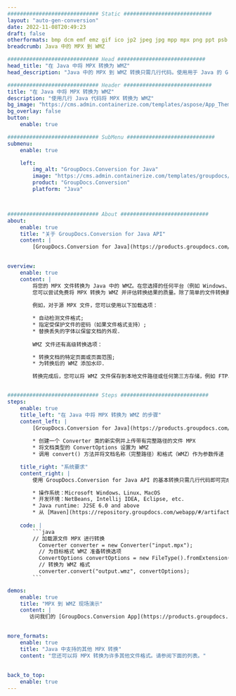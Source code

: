 ```yaml
---
############################# Static ############################
layout: "auto-gen-conversion"
date: 2022-11-08T20:49:23
draft: false
otherformats: bmp dcm emf emz gif ico jp2 jpeg jpg mpp mpx png ppt psb psd svg svgz tga tif tiff webp wmf wmz xer
breadcrumb: Java 中的 MPX 到 WMZ

############################# Head ############################
head_title: "在 Java 中将 MPX 转换为 WMZ"
head_description: "Java 中的 MPX 到 WMZ 转换只需几行代码。使用用于 Java 的 GroupDocs 文档转换 API 转换 160 多种文件格式"

############################# Header ############################
title: "在 Java 中将 MPX 转换为 WMZ"
description: "使用几行 Java 代码将 MPX 转换为 WMZ"
bg_image: "https://cms.admin.containerize.com/templates/aspose/App_Themes/V3/images/bg/header1.png"
bg_overlay: false
button:
    enable: true

############################# SubMenu ############################
submenu:
    enable: true

    left:
        img_alt: "GroupDocs.Conversion for Java"
        image: "https://cms.admin.containerize.com/templates/groupdocs/images/product-logos/90x90-noborder/groupdocs-conversion-java.png"
        product: "GroupDocs.Conversion"
        platform: "Java"



############################# About ############################
about:
    enable: true
    title: "关于 GroupDocs.Conversion for Java API"
    content: |
        [GroupDocs.Conversion for Java](https://products.groupdocs.com/conversion/java/) 是一种高级文件格式转换 API，用于在 Microsoft Office、OpenDocument、PDF、HTML、电子邮件、CAD 等流行图像和文档格式之间进行转换。只需几行代码即可完成更多工作。本机 API 会自动检测原始文档的格式，并提供许多选项来自定义转换后的文档。除了从文档中提取信息的功能外，它还默认支持将转换结果缓存到本地磁盘。但是，任何类型的缓存存储都可以通过实施适当的接口来支持 - Amazon S3、Dropbox、Google Drive、Windows Azure、Reddis 或任何其他接口。
    

overview:
    enable: true
    content: |
        将您的 MPX 文件转换为 Java 中的 WMZ。在您选择的任何平台（例如 Windows、Linux、macOS）上，只需几行 Java 代码。
        您可以尝试免费将 MPX 转换为 WMZ 并评估转换结果的质量。除了简单的文件转换脚本外，您还可以尝试更复杂的选项来加载 MPX 源文件并存储 WMZ 输出。 
        
        例如，对于源 MPX 文件，您可以使用以下加载选项：

        * 自动检测文件格式;
        * 指定受保护文件的密码（如果文件格式支持）;
        * 替换丢失的字体以保留文档的外观.
        
        WMZ 文件还有高级转换选项：

        * 转换文档的特定页面或页面范围;
        * 为转换后的 WMZ 添加水印.

        转换完成后，您可以将 WMZ 文件保存到本地文件路径或任何第三方存储，例如 FTP、Amazon S3、Google Drive、Dropbox 等。请注意 - 转换 MPX到 WMZ，您不需要安装任何额外的软件，例如 MS Office、Open Office、Adobe Acrobat Reader 等。


############################# Steps ############################
steps:
    enable: true
    title_left: "在 Java 中将 MPX 转换为 WMZ 的步骤"
    content_left: |
        [GroupDocs.Conversion for Java](https://products.groupdocs.com/conversion/java/) 允许开发人员使用几行代码轻松地将 MPX 文件转换为 WMZ。
        
        * 创建一个 Converter 类的新实例并上传带有完整路径的文件 MPX
        * 将文档类型的 ConvertOptions 设置为 WMZ
        * 调用 convert() 方法并将文档名称（完整路径）和格式（WMZ）作为参数传递

    title_right: "系统要求"
    content_right: |
        使用 GroupDocs.Conversion for Java API 的基本转换只需几行代码即可完成。所有主要平台和操作系统都支持我们的 API。在执行以下代码之前，请确保您的系统上安装了以下先决条件。

        * 操作系统：Microsoft Windows、Linux、MacOS
        * 开发环境：NetBeans, Intellij IDEA, Eclipse, etc.
        * Java runtime: J2SE 6.0 and above
        * 从 [Maven](https://repository.groupdocs.com/webapp/#/artifacts/browse/tree/General/repo/com/groupdocs/groupdocs-conversion) 获取最新的 GroupDocs.Conversion for Java
         
    code: |
        ```java    
        // 加载源文件 MPX 进行转换
          Converter converter = new Converter("input.mpx");
          // 为目标格式 WMZ 准备转换选项
          ConvertOptions convertOptions = new FileType().fromExtension("wmz").getConvertOptions();
          // 转换为 WMZ 格式
          converter.convert("output.wmz", convertOptions);
        ```

demos:
    enable: true
    title: "MPX 到 WMZ 现场演示"
    content: |
       访问我们的 [GroupDocs.Conversion App](https://products.groupdocs.app/conversion/family) 网站并立即尝试 MPX 到 WMZ 转换。免费演示具有以下好处
          

more_formats:
    enable: true
    title: "Java 中支持的其他 MPX 转换"
    content: "您还可以将 MPX 转换为许多其他文件格式。请参阅下面的列表。"
       
       
back_to_top:
    enable: true
---
```

